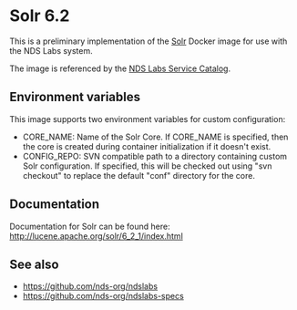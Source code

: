 # Solr 6.2

This is a preliminary implementation of the [Solr](http://lucene.apache.org/solr/) Docker image for use with the NDS Labs system. 

The image is referenced by the [NDS Labs Service Catalog](https://github.com/nds-org/ndslabs-specs).

## Environment variables
This image supports two environment variables for custom configuration:

* CORE_NAME: Name of the Solr Core.  If CORE_NAME is specified, then the core is created during container initialization if it doesn't exist.
* CONFIG_REPO: SVN compatible path to a directory containing custom Solr configuration. If specified, this will be checked out using "svn checkout" to replace the default "conf" directory for the core.

## Documentation
Documentation for Solr can be found here: http://lucene.apache.org/solr/6_2_1/index.html

## See also
* https://github.com/nds-org/ndslabs
* https://github.com/nds-org/ndslabs-specs

